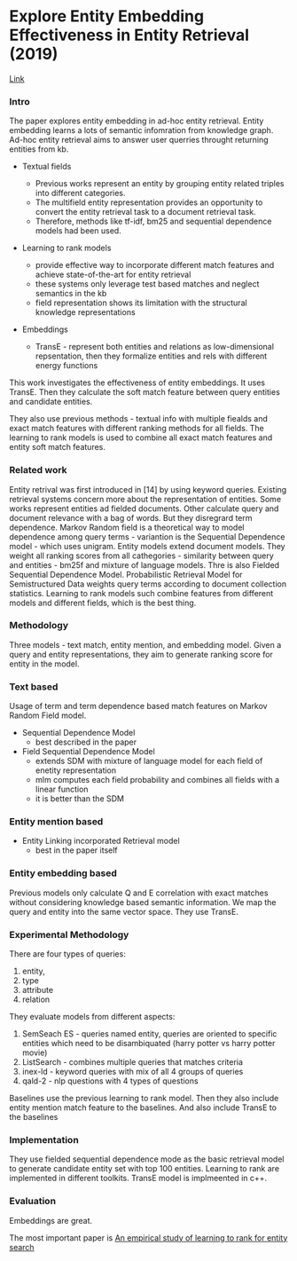 # Explore Entity Embedding Effectiveness in Entity Retrieval (2019)

[Link](https://link.springer.com/chapter/10.1007/978-3-030-32381-3_9)

### Intro

The paper explores entity embedding in ad-hoc entity retrieval.
Entity embedding learns a lots of semantic infomration from knowledge graph.
Ad-hoc entity retrieval aims to answer user querries throught returning entities from kb.

- Textual fields
  - Previous works represent an entity by grouping entity related    triples into different categories. 
  - The multifield entity representation provides an opportunity to convert the entity retrieval task to a document retrieval task.
  - Therefore, methods like tf-idf, bm25 and sequential dependence models had been used.

- Learning to rank models
  - provide effective way to incorporate different match features and achieve state-of-the-art for entity retrieval
  - these systems only leverage test based matches and neglect semantics in the kb
  - field representation shows its limitation with the structural knowledge representations

- Embeddings
  - TransE - represent both entities and relations as low-dimensional repsentation, then they formalize entities and rels with different energy functions

This work investigates the effectiveness of entity embeddings.
It uses TransE.
Then they calculate the soft match feature between query entities and candidate entities.

They also use previous methods - textual info with multiple fiealds and exact match features with different ranking methods for all fields.
The learning to rank models is used to combine all exact match features and entity soft match features.

### Related work

Entity retrival was first introduced in [14] by using keyword queries.
Existing retrieval systems concern more about the representation of entities.
Some works represent entities ad fielded documents.
Other calculate query and document relevance with a bag of words.
But they disregrard term dependence.
Markov Random field is a theoretical way to model dependence among query terms - variantion is the Sequential Dependence model - which uses unigram.
Entity models extend document models.
They weight all ranking scores from all cathegories - similarity between query and entities - bm25f and mixture of language models.
Thre is also Fielded Sequential Dependence Model.
Probabilistic Retrieval Model for Semistructured Data weights query terms according to document collection statistics.
Learning to rank models such combine features from different models and different fields, which is the best thing.

### Methodology

Three models - text match, entity mention, and embedding model.
Given a query and entity representations, they aim to generate ranking score for entity in the model.

### Text based

Usage of term and term dependence based match features on Markov Random Field model.

- Sequential Dependence Model
  - best described in the paper
- Field Sequential Dependence Model
  - extends SDM with mixture of language model for each field of enetity representation
  - mlm computes each field probability and combines all fields with a linear function
  - it is better than the SDM

### Entity mention based

- Entity Linking incorporated Retrieval model
  - best in the paper itself

### Entity embedding based

Previous models only calculate Q and E correlation with exact matches without considering knowledge based semantic information.
We map the query and entity into the same vector space.
They use TransE.

### Experimental Methodology

There are four types of queries:
1. entity,
2. type
3. attribute
4. relation

They evaluate models from different aspects:
1. SemSeach ES - queries named entity, queries are oriented to specific entities which need to be disambiquated (harry potter vs harry potter movie)
2. ListSearch - combines multiple queries that matches criteria
3. inex-ld - keyword queries with mix of all 4 groups of queries
4. qald-2 - nlp questions with 4 types of questions

Baselines use the previous learning to rank model.
Then they also include entity mention match feature to the baselines.
And also include TransE to the baselines

### Implementation

They use fielded sequential dependence mode as the basic retrieval model to generate candidate entity set with top 100 entities.
Learning to rank are implemented in different toolkits.
TransE model is implmeented in c++.

### Evaluation

Embeddings are great.


The most important paper is [An empirical study of learning to rank for entity search](https://www.semanticscholar.org/paper/An-Empirical-Study-of-Learning-to-Rank-for-Entity-Chen-Xiong/11e1e395431c73a3a961b0c5f30b0227f98873b0)